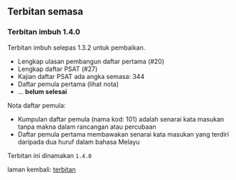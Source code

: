 ---
---

## Terbitan semasa

### Terbitan imbuh 1.4.0

Terbitan imbuh selepas 1.3.2 untuk pembaikan.

* Lengkap ulasan pembangun daftar pertama (#20)
* Lengkap daftar PSAT (#27)
* Kajian daftar PSAT ada angka semasa: 344
* Daftar pemula pertama (lihat nota)
* ... **belum selesai**

Nota daftar pemula:

* Kumpulan daftar pemula (nama kod: 101) adalah senarai
kata masukan tanpa makna dalam rancangan atau percubaan
* Daftar pemula pertama membawakan senarai kata masukan
yang terdiri daripada dua huruf dalam bahasa Melayu

Terbitan ini dinamakan `1.4.0`

laman kembali: [terbitan][0]

  [0]: index.md
